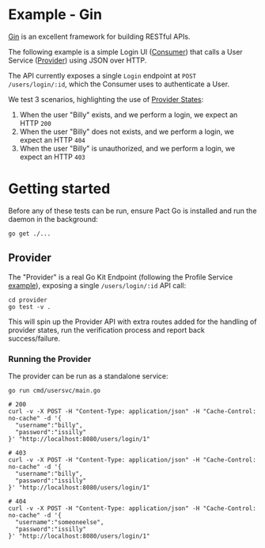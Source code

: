 # Example - Gin

[Gin](https://github.com/gin-gonic/gin) is an excellent framework for building
RESTful APIs.

The following example is a simple Login UI ([Consumer](#consumer)) that calls a
User Service ([Provider](#provider)) using JSON over HTTP.

The API currently exposes a single `Login` endpoint at `POST /users/login/:id`, which
the Consumer uses to authenticate a User.

We test 3 scenarios, highlighting the use of [Provider States](/pact-foundation/pact-go#provider#provider-states):

1.  When the user "Billy" exists, and we perform a login, we expect an HTTP `200`
1.  When the user "Billy" does not exists, and we perform a login, we expect an HTTP `404`
1.  When the user "Billy" is unauthorized, and we perform a login, we expect an HTTP `403`

# Getting started

Before any of these tests can be run, ensure Pact Go is installed and run the
daemon in the background:

```
go get ./...
```

## Provider

The "Provider" is a real Go Kit Endpoint (following the Profile Service [example](https://github.com/go-kit/kit/tree/master/examples/profilesvc)),
exposing a single `/users/login/:id` API call:

```
cd provider
go test -v .
```

This will spin up the Provider API with extra routes added for the handling of
provider states, run the verification process and report back success/failure.

### Running the Provider

The provider can be run as a standalone service:

```
go run cmd/usersvc/main.go

# 200
curl -v -X POST -H "Content-Type: application/json" -H "Cache-Control: no-cache" -d '{
  "username":"billy",
  "password":"issilly"
}' "http://localhost:8080/users/login/1"

# 403
curl -v -X POST -H "Content-Type: application/json" -H "Cache-Control: no-cache" -d '{
  "username":"billy",
  "password":"issilly"
}' "http://localhost:8080/users/login/1"

# 404
curl -v -X POST -H "Content-Type: application/json" -H "Cache-Control: no-cache" -d '{
  "username":"someoneelse",
  "password":"issilly"
}' "http://localhost:8080/users/login/1"
```
